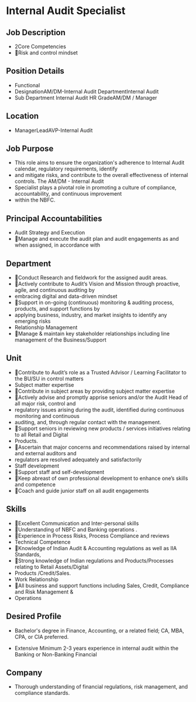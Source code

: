 # Internal Audit Specialist

## Job Description

* 2Core Competencies
* Risk and control mindset

## Position Details

* Functional
* DesignationAM/DM-Internal Audit DepartmentInternal Audit
* Sub Department Internal Audit HR GradeAM/DM / Manager

## Location

* ManagerLeadAVP-Internal Audit

## Job Purpose

* This role aims to ensure the organization's adherence to Internal Audit calendar, regulatory requirements, identify
* and mitigate risks, and contribute to the overall effectiveness of internal controls. The AM/DM - Internal Audit
* Specialist plays a pivotal role in promoting a culture of compliance, accountability, and continuous improvement
* within the NBFC.

## Principal Accountabilities

* Audit Strategy and Execution
* Manage and execute the audit plan and audit engagements as and when assigned, in accordance with

## Department

* Conduct Research and fieldwork for the assigned audit areas.
* Actively contribute to Audit’s Vision and Mission through proactive, agile, and continuous auditing by
* embracing digital and data-driven mindset
* Support in on-going (continuous) monitoring & auditing process, products, and support functions by
* applying business, industry, and market insights to identify any emerging risks
* Relationship Management
* Manage & maintain key stakeholder relationships including line management of the Business/Support

## Unit

* Contribute to Audit’s role as a Trusted Advisor / Learning Facilitator to the BU/SU in control matters
* Subject matter expertise
* Contribute in subject areas by providing subject matter expertise
* Actively advise and promptly apprise seniors and/or the Audit Head of all major risk, control and
* regulatory issues arising during the audit, identified during continuous monitoring and continuous
* auditing, and, through regular contact with the management.
* Support seniors in reviewing new products / services initiatives relating to all Retail and Digital
* Products.
* Ascertain that major concerns and recommendations raised by internal and external auditors and
* regulators are resolved adequately and satisfactorily
* Staff development
* Support staff and self-development
* Keep abreast of own professional development to enhance one’s skills and competence
* Coach and guide junior staff on all audit engagements

## Skills

* Excellent Communication and Inter-personal skills
* Understanding of NBFC and Banking operations  .
* Experience in Process Risks, Process Compliance and reviews
* Technical Competence
* Knowledge of Indian Audit & Accounting regulations as well as IIA Standards,
* Strong knowledge of Indian regulations and Products/Processes relating to Retail Assets/Digital
* Products /Credit/Sales.
* Work Relationship
* All business and support functions including Sales, Credit, Compliance and Risk Management &
* Operations

## Desired Profile

* Bachelor's degree in Finance, Accounting, or a related field; CA, MBA, CPA, or CIA preferred.
- Extensive Minimum 2-3 years experience  in internal audit within the Banking or Non-Banking Financial

## Company

- Thorough understanding of financial regulations, risk management, and compliance standards.
